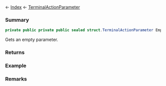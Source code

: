 ← [Index](Api-Index) ← [TerminalActionParameter](Sandbox.ModAPI.Ingame.TerminalActionParameter)

### Summary

```csharp
private public private public sealed struct.TerminalActionParameter Empty
```

Gets an empty parameter.

### Returns

### Example

### Remarks

